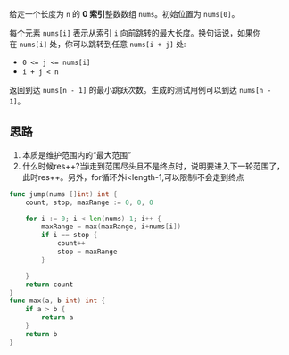 给定一个长度为 `n` 的 **0 索引**整数数组 `nums`。初始位置为 `nums[0]`。

每个元素 `nums[i]` 表示从索引 `i` 向前跳转的最大长度。换句话说，如果你在 `nums[i]` 处，你可以跳转到任意 `nums[i + j]` 处:

- `0 <= j <= nums[i]` 
- `i + j < n`

返回到达 `nums[n - 1]` 的最小跳跃次数。生成的测试用例可以到达 `nums[n - 1]`。

## 思路
1. 本质是维护范围内的“最大范围”
2. 什么时候res++?当i走到范围尽头且不是终点时，说明要进入下一轮范围了，此时res++。另外，for循环外i<length-1,可以限制i不会走到终点
```go
func jump(nums []int) int {
	count, stop, maxRange := 0, 0, 0

	for i := 0; i < len(nums)-1; i++ {
		maxRange = max(maxRange, i+nums[i])
		if i == stop {
			count++
			stop = maxRange
		}

	}
	return count
}
func max(a, b int) int {
	if a > b {
		return a
	}
	return b
}
```
